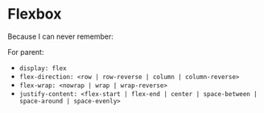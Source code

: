 # Flexbox

Because I can never remember:

For parent:
- `display: flex`
- `flex-direction: <row | row-reverse | column | column-reverse>`
- `flex-wrap: <nowrap | wrap | wrap-reverse>`
- `justify-content: <flex-start | flex-end | center | space-between | space-around | space-evenly>`
